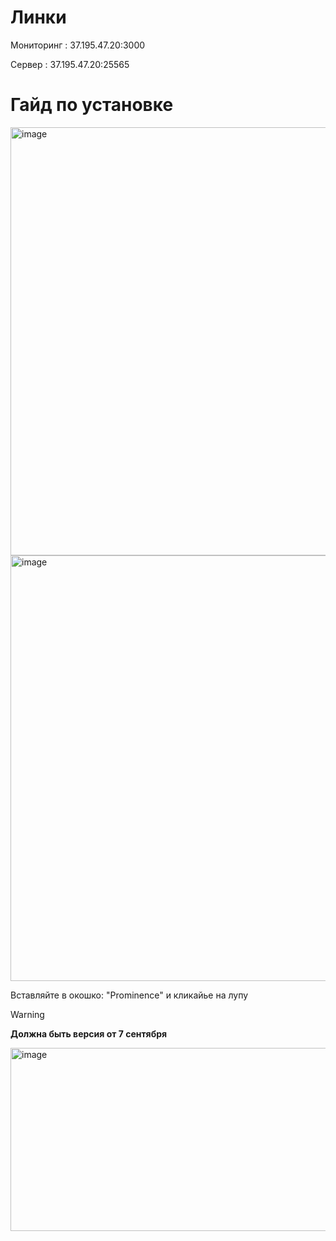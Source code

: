 # Линки
Мониторинг : 37.195.47.20:3000

Cервер : 37.195.47.20:25565

# Гайд по установке
<img width="1043" height="685" alt="image" src="https://github.com/user-attachments/assets/3248ea8f-58b7-42e6-a785-5c40e0b4b98b" />
<img width="1043" height="681" alt="image" src="https://github.com/user-attachments/assets/82c24716-98aa-4ce3-bfe1-29b4a22f8722" />

Вставляйте в окошко: "Prominence" и кликайье на лупу

>[!WARNING]
>**Должна быть версия от 7 сентября**
<img width="1038" height="293" alt="image" src="https://github.com/user-attachments/assets/def5b6d6-2d16-477b-ba10-fc29ad594970" />
